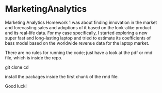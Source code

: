 # MarketingAnalytics
Marketing Analytics Homework 1 was about finding innovation in the market and forecasting sales and adoptions of it based on the look-alike product and its real-life data. For my case specifically, I started exploring a new super fast and long-lasting laptop and tried to estimate its coefficients of bass model based on the worldwide revenue data for the laptop market. 

There are no rules for running the code; just have a look at the pdf or rmd file, which is inside the repo. 

git clone <the repo link>
cd <project directory>

install the packages inside the first chunk of the rmd file. 


Good luck!

